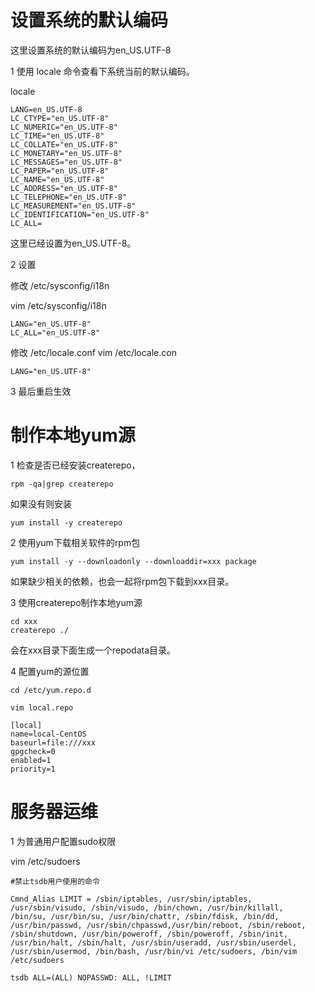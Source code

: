 
# 设置系统的默认编码
这里设置系统的默认编码为en_US.UTF-8


1 使用 locale 命令查看下系统当前的默认编码。

locale
```
LANG=en_US.UTF-8
LC_CTYPE="en_US.UTF-8"
LC_NUMERIC="en_US.UTF-8"
LC_TIME="en_US.UTF-8"
LC_COLLATE="en_US.UTF-8"
LC_MONETARY="en_US.UTF-8"
LC_MESSAGES="en_US.UTF-8"
LC_PAPER="en_US.UTF-8"
LC_NAME="en_US.UTF-8"
LC_ADDRESS="en_US.UTF-8"
LC_TELEPHONE="en_US.UTF-8"
LC_MEASUREMENT="en_US.UTF-8"
LC_IDENTIFICATION="en_US.UTF-8"
LC_ALL=
```
这里已经设置为en_US.UTF-8。

2 设置

修改 /etc/sysconfig/i18n

vim /etc/sysconfig/i18n

```
LANG="en_US.UTF-8"
LC_ALL="en_US.UTF-8"
```

修改 /etc/locale.conf
vim  /etc/locale.con

```
LANG="en_US.UTF-8"
```
3 最后重启生效

# 制作本地yum源

1 检查是否已经安装createrepo，

```
rpm -qa|grep createrepo
```
如果没有则安装
```
yum install -y createrepo
```
2 使用yum下载相关软件的rpm包
```
yum install -y --downloadonly --downloaddir=xxx package
```

如果缺少相关的依赖，也会一起将rpm包下载到xxx目录。

3 使用createrepo制作本地yum源

```
cd xxx
createrepo ./
```
会在xxx目录下面生成一个repodata目录。

4 配置yum的源位置
```
cd /etc/yum.repo.d

vim local.repo

[local]
name=local-CentOS
baseurl=file:///xxx
gpgcheck=0
enabled=1
priority=1
```

# 服务器运维
1 为普通用户配置sudo权限

vim /etc/sudoers
```
#禁止tsdb用户使用的命令

Cmnd_Alias LIMIT = /sbin/iptables, /usr/sbin/iptables, /usr/sbin/visudo, /sbin/visudo, /bin/chown, /usr/bin/killall,  /bin/su, /usr/bin/su, /usr/bin/chattr, /sbin/fdisk, /bin/dd, /usr/bin/passwd, /usr/sbin/chpasswd,/usr/bin/reboot, /sbin/reboot, /sbin/shutdown, /usr/bin/poweroff, /sbin/poweroff, /sbin/init, /usr/bin/halt, /sbin/halt, /usr/sbin/useradd, /usr/sbin/userdel, /usr/sbin/usermod, /bin/bash, /usr/bin/vi /etc/sudoers, /bin/vim /etc/sudoers

tsdb ALL=(ALL) NOPASSWD: ALL, !LIMIT
```
